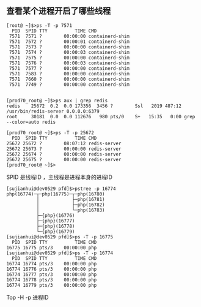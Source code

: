 ## 查看某个进程开启了哪些线程

    [root@ ~]$>ps -T -p 7571
      PID  SPID TTY          TIME CMD
     7571  7571 ?        00:00:00 containerd-shim
     7571  7572 ?        00:00:01 containerd-shim
     7571  7573 ?        00:00:00 containerd-shim
     7571  7574 ?        00:00:03 containerd-shim
     7571  7575 ?        00:00:00 containerd-shim
     7571  7576 ?        00:00:03 containerd-shim
     7571  7577 ?        00:00:00 containerd-shim
     7571  7583 ?        00:00:00 containerd-shim
     7571  7660 ?        00:00:00 containerd-shim
     7571  7749 ?        00:00:00 containerd-shim


    [prod70_root@ ~]$>ps aux | grep redis
    redis    25672  0.2  0.0 173356  3456 ?        Ssl   2019 487:12 /usr/bin/redis-server 0.0.0.0:6379
    root     30181  0.0  0.0 112676   980 pts/0    S+   15:35   0:00 grep --color=auto redis
    
    [prod70_root@ ~]$>ps -T -p 25672
      PID  SPID TTY          TIME CMD
    25672 25672 ?        08:07:12 redis-server
    25672 25673 ?        00:00:00 redis-server
    25672 25674 ?        00:00:00 redis-server
    25672 25675 ?        00:00:00 redis-server
    [prod70_root@ ~]$>

SPID 是线程ID ，主线程是进程本身的进程ID

    [sujianhui@dev0529 pfd]$>pstree -p 16774
    php(16774)─┬─php(16775)─┬─php(16780)
               │            ├─php(16781)
               │            ├─php(16782)
               │            └─php(16783)
               ├─{php}(16776)
               ├─{php}(16777)
               ├─{php}(16778)
               └─{php}(16779)
    [sujianhui@dev0529 pfd]$>ps -T -p 16775
      PID  SPID TTY          TIME CMD
    16775 16775 pts/3    00:00:00 php
    [sujianhui@dev0529 pfd]$>ps -T -p 16774
      PID  SPID TTY          TIME CMD
    16774 16774 pts/3    00:00:00 php
    16774 16776 pts/3    00:00:00 php
    16774 16777 pts/3    00:00:00 php
    16774 16778 pts/3    00:00:00 php
    16774 16779 pts/3    00:00:00 php


Top -H -p 进程ID